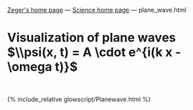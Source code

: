 [Zeger's home page](https://www.hendrikse.name/) &mdash; [Science home page](https://www.hendrikse.name/science/) &mdash; plane_wave.html 

# Visualization of plane waves $\\psi(x, t) = A \cdot e^{i(k x - \omega t)}$
<div class="header_line"><br/></div>

{% include_relative glowscript/Planewave.html %}



